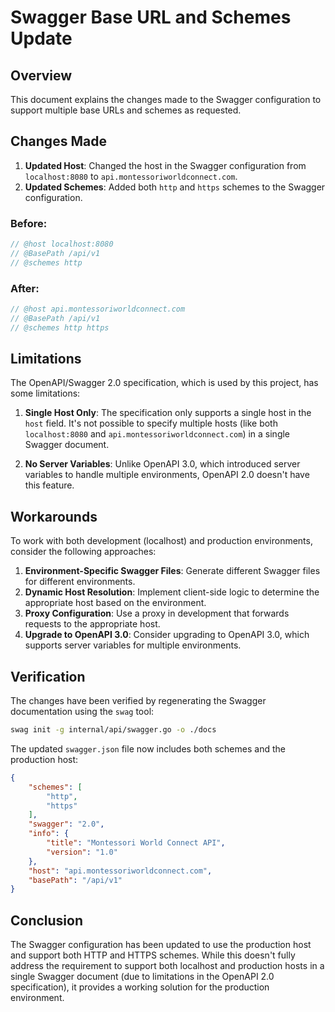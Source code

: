 # Swagger Base URL and Schemes Update

## Overview

This document explains the changes made to the Swagger configuration to support multiple base URLs and schemes as requested.

## Changes Made

1. **Updated Host**: Changed the host in the Swagger configuration from `localhost:8080` to `api.montessoriworldconnect.com`.
2. **Updated Schemes**: Added both `http` and `https` schemes to the Swagger configuration.

### Before:
```go
// @host localhost:8080
// @BasePath /api/v1
// @schemes http
```

### After:
```go
// @host api.montessoriworldconnect.com
// @BasePath /api/v1
// @schemes http https
```

## Limitations

The OpenAPI/Swagger 2.0 specification, which is used by this project, has some limitations:

1. **Single Host Only**: The specification only supports a single host in the `host` field. It's not possible to specify multiple hosts (like both `localhost:8080` and `api.montessoriworldconnect.com`) in a single Swagger document.

2. **No Server Variables**: Unlike OpenAPI 3.0, which introduced server variables to handle multiple environments, OpenAPI 2.0 doesn't have this feature.

## Workarounds

To work with both development (localhost) and production environments, consider the following approaches:

1. **Environment-Specific Swagger Files**: Generate different Swagger files for different environments.
2. **Dynamic Host Resolution**: Implement client-side logic to determine the appropriate host based on the environment.
3. **Proxy Configuration**: Use a proxy in development that forwards requests to the appropriate host.
4. **Upgrade to OpenAPI 3.0**: Consider upgrading to OpenAPI 3.0, which supports server variables for multiple environments.

## Verification

The changes have been verified by regenerating the Swagger documentation using the `swag` tool:

```bash
swag init -g internal/api/swagger.go -o ./docs
```

The updated `swagger.json` file now includes both schemes and the production host:

```json
{
    "schemes": [
        "http",
        "https"
    ],
    "swagger": "2.0",
    "info": {
        "title": "Montessori World Connect API",
        "version": "1.0"
    },
    "host": "api.montessoriworldconnect.com",
    "basePath": "/api/v1"
}
```

## Conclusion

The Swagger configuration has been updated to use the production host and support both HTTP and HTTPS schemes. While this doesn't fully address the requirement to support both localhost and production hosts in a single Swagger document (due to limitations in the OpenAPI 2.0 specification), it provides a working solution for the production environment.

